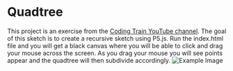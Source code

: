 # Quadtree

This project is an exercise from the [Coding Train YouTube channel](https://www.youtube.com/watch?v=OJxEcs0w_kE). The goal of this sketch is to create a recursive sketch using P5.js. Run the index.html file and you will get a black canvas where you will be able to click and drag your mouse across the screen. As you drag your mouse you will see points appear and the quadtree will then subdivide accordingly.
![Example Image]()